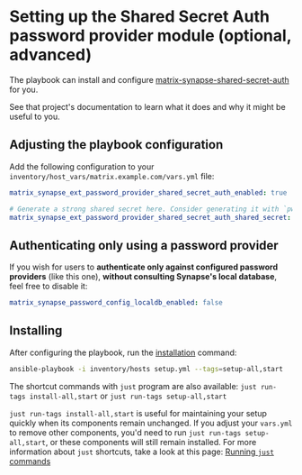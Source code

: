 # Setting up the Shared Secret Auth password provider module (optional, advanced)

The playbook can install and configure [matrix-synapse-shared-secret-auth](https://github.com/devture/matrix-synapse-shared-secret-auth) for you.

See that project's documentation to learn what it does and why it might be useful to you.

## Adjusting the playbook configuration

Add the following configuration to your `inventory/host_vars/matrix.example.com/vars.yml` file:

```yaml
matrix_synapse_ext_password_provider_shared_secret_auth_enabled: true

# Generate a strong shared secret here. Consider generating it with `pwgen -s 64 1`
matrix_synapse_ext_password_provider_shared_secret_auth_shared_secret: YOUR_SHARED_SECRET_GOES_HERE
```

## Authenticating only using a password provider

If you wish for users to **authenticate only against configured password providers** (like this one), **without consulting Synapse's local database**, feel free to disable it:

```yaml
matrix_synapse_password_config_localdb_enabled: false
```

## Installing

After configuring the playbook, run the [installation](installing.md) command:

<!-- NOTE: let this conservative command run (instead of install-all) to make it clear that failure of the command means something is clearly broken. -->
```sh
ansible-playbook -i inventory/hosts setup.yml --tags=setup-all,start
```

The shortcut commands with `just` program are also available: `just run-tags install-all,start` or `just run-tags setup-all,start`

`just run-tags install-all,start` is useful for maintaining your setup quickly when its components remain unchanged. If you adjust your `vars.yml` to remove other components, you'd need to run `just run-tags setup-all,start`, or these components will still remain installed. For more information about `just` shortcuts, take a look at this page: [Running `just` commands](just.md)
